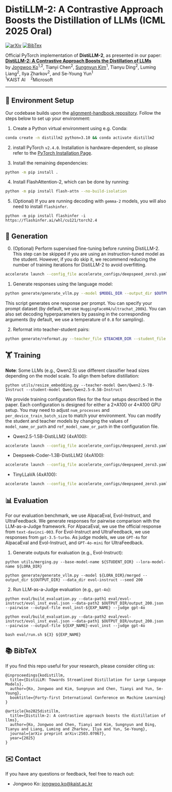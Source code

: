 # DistiLLM-2: A Contrastive Approach Boosts the Distillation of LLMs (ICML 2025 Oral)

[![arXiv](https://img.shields.io/badge/Paper-arXiv:2503.07067-Green)](https://arxiv.org/abs/2503.07067)  [![BibTex](https://img.shields.io/badge/Paper-BibTex-yellow)](#bibtex)

Official PyTorch implementation of **DistiLLM-2**, as presented in our paper:  
[**DistiLLM-2: A Contrastive Approach Boosts the Distillation of LLMs**](https://arxiv.org/abs/2503.07067)  
by [Jongwoo Ko](https://sites.google.com/view/jongwooko)<sup>1,2</sup>, Tianyi Chen<sup>2</sup>, [Sungnyun Kim](https://sungnyunkim.notion.site/Sungnyun-Kim-4770a0182c47469ebdcd357cde97bd32)<sup>1</sup>, Tianyu Ding<sup>2</sup>, Luming Liang<sup>2</sup>, Ilya Zharkov<sup>2</sup>, and Se-Young Yun<sup>1</sup>  
<sup>1</sup>KAIST AI &nbsp;&nbsp; <sup>2</sup>Microsoft

--- 

## 🔧 Environment Setup

Our codebase builds upon the [alignment-handbook repository](https://github.com/huggingface/alignment-handbook). Follow the steps below to set up your environment:

1. Create a Python virtual environment using e.g. Conda:
```bash
conda create -n distillm2 python=3.10 && conda activate distillm2
```

2. install PyTorch `v2.4.0`. Installation is hardware-dependent, so please refer to the [PyTorch Installation Page](https://pytorch.org/get-started/locally/). 

3. Install the remaining dependencies:
```bash
python -m pip install .
```

4. Install FlashAttention-2, which can be done by running:

```bash
python -m pip install flash-attn --no-build-isolation
```

5. (Optional) If you are running decoding with `gemma-2` models, you will also need to install `flashinfer`.

```shell
python -m pip install flashinfer -i https://flashinfer.ai/whl/cu121/torch2.4
```

## 🚀 Generation

0. (Optional) Perform supervised fine-tuning before running DistiLLM-2. This step can be skipped if you are using an instruction-tuned model as the student. However, if you do skip it, we recommend reducing the number of training iterations for DistiLLM-2 to avoid overfitting.
```bash
accelerate launch --config_file accelerate_configs/deepspeed_zero3.yaml --num_processes=4 src/run_sft.py training_configs/qwen2.5-1.5b-sft.yaml
```

1. Generate responses using the language model:

```bash
python generate/generate_vllm.py --model $MODEL_DIR --output_dir $OUTPUT_DIR --seed $SEED
```

This script generates one response per prompt. You can specify your prompt dataset (by default, we use `HuggingFaceH4/ultrachat_200k`). You can also set decoding hyperparameters by passing in the corresponding arguments (by default, we use a temperature of `0.8` for sampling).

2. Reformat into teacher-student pairs:

```bash
python generate/reformat.py --teacher_file $TEACHER_DIR --student_file $STUDENT_DIR --output_dir $OUTPUT_DIR
```

## 🏋️ Training

**Note**: Some LLMs (e.g., Qwen2.5) use different classifier head sizes depending on the model scale. To align them before distillation:
```Shell
python utils/resize_embedding.py --teacher-model Qwen/Qwen2.5-7B-Instruct --student-model Qwen/Qwen2.5-0.5B-Instruct
```

We provide training configuration files for the four setups described in the paper. Each configuration is designed for either a 2×A100 or 4×A100 GPU setup. You may need to adjust `num_processes` and `per_device_train_batch_size` to match your environment.
You can modify the student and teacher models by changing the values of `model_name_or_path` and `ref_model_name_or_path` in the configuration file.

* Qwen2.5-1.5B-DistiLLM2 (4xA100):
```bash
accelerate launch --config_file accelerate_configs/deepspeed_zero3.yaml --num_processes=4 src/run_distillm.py training_configs/qwen2.5-1.5b-distillm2.yaml
```

* Deepseek-Coder-1.3B-DistiLLM2 (4xA100):
```bash
accelerate launch --config_file accelerate_configs/deepspeed_zero3.yaml --num_processes=4 src/run_distillm.py training_configs/deepseek-coder-1.3b-distillm2.yaml
```

* TinyLLaVA (4xA100):
```bash
accelerate launch --config_file accelerate_configs/deepspeed_zero3.yaml --num_processes=4 src/run_distivlm.py training_configs/vlm.yaml
```

## 📊 Evaluation

For our evaluation benchmark, we use AlpacaEval, Evol-Instruct, and UltraFeedback. We generate responses for pairwise comparison with the LLM-as-a-Judge framework. For AlpacaEval, we use the official response from `text-davinci-003`. For Evol-Instruct and UltraFeedback, we use responses from `gpt-3.5-turbo`. As judge models, we use `GPT-4o` for AlpacaEval and Evol-Instruct, and `GPT-4o-mini` for UltraFeedback.

1. Generate outputs for evaluation (e.g., Evol-Instruct):

```shell
python utils/merging.py --base-model-name ${STUDENT_DIR} --lora-model-name ${LORA_DIR}

python generate/generate_vllm.py --model ${LORA_DIR}/merged --output_dir ${OUTPUT_DIR} --data_dir evol-instruct --seed 200
```

2. Run LLM-as-a-Judge evaluation (e.g., `gpt-4o`): 

```shell
python eval/build_evaluation.py --data-path1 eval/evol-instruct/evol_inst_eval.json --data-path2 $OUTPUT_DIR/output_200.json --pairwise --output-file evol_inst-${EXP_NAME} --judge gpt-4o

python eval/build_evaluation.py --data-path2 eval/evol-instruct/evol_inst_eval.json --data-path1 $OUTPUT_DIR/output_200.json --pairwise --output-file ${EXP_NAME}-evol_inst --judge gpt-4o

bash eval/run.sh ${3} ${EXP_NAME}
```

## 📚 BibTeX
If you find this repo useful for your research, please consider citing us:

```
@inproceedings{kodistillm,
  title={DistiLLM: Towards Streamlined Distillation for Large Language Models},
  author={Ko, Jongwoo and Kim, Sungnyun and Chen, Tianyi and Yun, Se-Young},
  booktitle={Forty-first International Conference on Machine Learning}
}

@article{ko2025distillm,
  title={Distillm-2: A contrastive approach boosts the distillation of llms},
  author={Ko, Jongwoo and Chen, Tianyi and Kim, Sungnyun and Ding, Tianyu and Liang, Luming and Zharkov, Ilya and Yun, Se-Young},
  journal={arXiv preprint arXiv:2503.07067},
  year={2025}
}
```

## ✉️ Contact
If you have any questions or feedback, feel free to reach out:
- Jongwoo Ko: jongwoo.ko@kaist.ac.kr